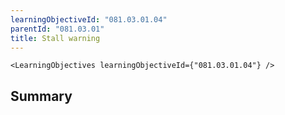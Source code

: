 ```yaml
---
learningObjectiveId: "081.03.01.04"
parentId: "081.03.01"
title: Stall warning
---
```


```tsx eval
<LearningObjectives learningObjectiveId={"081.03.01.04"} />
```

## Summary
